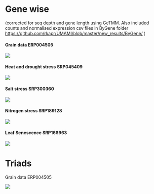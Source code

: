 

# Gene wise 

(corrected for seq depth and gene length using GeTMM. Also included counts and normalised expression csv files in ByGene folder https://github.com/rkapr/UMAMI/blob/master/new_results/ByGene/ )

#### Grain data ERP004505
![](https://github.com/rkapr/UMAMI/blob/master/new_results/ByGene/ERP004505_heatmap_samplemean.png)

#### Heat and drought stress SRP045409
![](https://github.com/rkapr/UMAMI/blob/master/new_results/ByGene/SRP045409_heatmap_samplemean.png)

#### Salt stress SRP300360
![](https://github.com/rkapr/UMAMI/blob/master/new_results/ByGene/SRP300360_heatmap_samplemean.png)

#### Nitrogen stress SRP189128
![](https://github.com/rkapr/UMAMI/blob/master/new_results/ByGene/SRP189128_heatmap_samplemean.png)

#### Leaf Senescence SRP166963
![](https://github.com/rkapr/UMAMI/blob/master/new_results/ByGene/SRP166963_heatmap_samplemean.png)

# Triads 

[comment]: <> (Need to do correction for differences in sequencing depth, sequence length, however dramatic changes in heatmap are not expected)

Grain data ERP004505

![](https://github.com/rkapr/UMAMI/blob/master/new_results/ByGene/triads/grain_dev.png)

<!--- ![](https://github.com/rkapr/UMAMI/blob/master/new_results/ERP004505_grain.png)

<!--- log2(x+0.5) scaling

<!--- ![](https://github.com/rkapr/UMAMI/blob/master/new_results/ERP004505_grain_log2.png)

Drought + heat stress


<!---![](https://github.com/rkapr/UMAMI/blob/master/new_results/drought_heat_stress_heamap.png)

<!--- ![](https://github.com/rkapr/UMAMI/blob/master/new_results/heat_drought_stress_homeolog.png)

Nitogen stress (LN: leaf nitrogen stress, LC: leaf control, RN: Root nitrogen stress, RC: root control)

<!--- ![](https://github.com/rkapr/UMAMI/blob/master/new_results/nitrogen_stress_heatmap.png)

<!--- ![](https://github.com/rkapr/UMAMI/blob/master/new_results/nitrogen_stress_homeolog.png)

